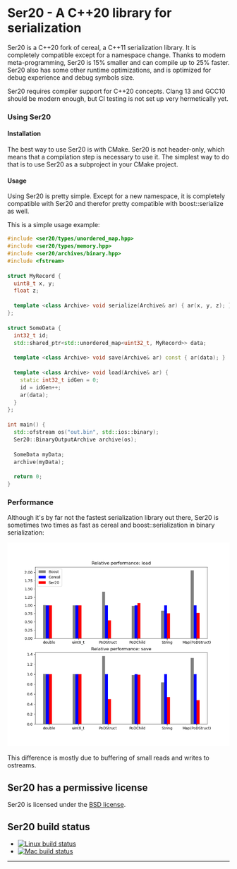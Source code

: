 Ser20 - A C++20 library for serialization
==========================================

Ser20 is a C++20 fork of cereal, a C++11 serialization library. It is completely compatible
except for a namespace change. Thanks to modern meta-programming, Ser20 is 15% smaller and 
can compile up to 25% faster. Ser20 also has some other runtime optimizations, and is optimized for debug experience and debug symbols size.

Ser20 requires compiler support for C++20 concepts. Clang 13 and GCC10 should be modern enough,
but CI testing is not set up very hermetically yet.

### Using Ser20

#### Installation

The best way to use Ser20 is with CMake. Ser20 is not header-only, which means that a compilation step is necessary to use it.
The simplest way to do that is to use Ser20 as a subproject in your CMake project.

#### Usage

Using Ser20 is pretty simple. Except for a new namespace, it is completely compatible with Ser20
and therefor pretty compatible with boost::serialize as well.

This is a simple usage example:

```cpp
#include <ser20/types/unordered_map.hpp>
#include <ser20/types/memory.hpp>
#include <ser20/archives/binary.hpp>
#include <fstream>
    
struct MyRecord {
  uint8_t x, y;
  float z;

  template <class Archive> void serialize(Archive& ar) { ar(x, y, z); }
};

struct SomeData {
  int32_t id;
  std::shared_ptr<std::unordered_map<uint32_t, MyRecord>> data;

  template <class Archive> void save(Archive& ar) const { ar(data); }

  template <class Archive> void load(Archive& ar) {
    static int32_t idGen = 0;
    id = idGen++;
    ar(data);
  }
};

int main() {
  std::ofstream os("out.bin", std::ios::binary);
  Ser20::BinaryOutputArchive archive(os);

  SomeData myData;
  archive(myData);

  return 0;
}
```

### Performance

Although it's by far not the fastest serialization library out there, Ser20 is
sometimes two times as fast as cereal and boost::serialization in binary serialization:

![A three way benchmark of boost cereal and ser20](doc/benchmarks.png)

This difference is mostly due to buffering of small reads and writes to ostreams.

## Ser20 has a permissive license

Ser20 is licensed under the [BSD license](http://opensource.org/licenses/BSD-3-Clause).

## Ser20 build status

* [![Linux build status](https://github.com/royjacobson/ser20/actions/workflows/ci.yml/badge.svg)](https://github.com/royjacobson/ser20/actions/workflows/ci.yml)
* [![Mac build status](https://github.com/royjacobson/ser20/actions/workflows/ci-macos.yml/badge.svg)](https://github.com/royjacobson/ser20/actions/workflows/ci-macos.yml)
<!---
* [![Windows build status](https://ci.appveyor.com/api/projects/status/91aou6smj36or0vb/branch/master?svg=true)](https://ci.appveyor.com/project/AzothAmmo/Ser20/branch/master)

--->

---
